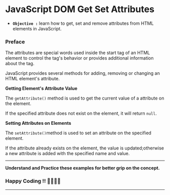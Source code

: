 # JavaScript DOM Get Set Attributes

- **`Objective :`** learn how to get, set and remove attributes from HTML elements in JavaScript.

### Preface

The attributes are special words used inside the start tag of an HTML element to control the tag's behavior or provides additional information about the tag.

JavaScript provides several methods for adding, removing or changing an HTML element's attribute.

**Getting Element's Attribute Value**

The `getAttribute()` method is used to get the current value of a attribute on the element.

If the specified attribute does not exist on the element, it will return `null`.

**Setting Attributes on Elements**

The `setAttribute()`method is used to set an attribute on the specified element.

If the attribute already exists on the element, the value is updated;otherwise a new attribute is added with the specified name and value.

---

**Understand and Practice these examples for better grip on the concept.**

### Happy Coding !! 👍🏻✌🏻

---
